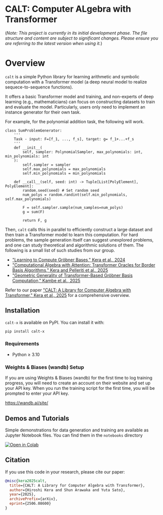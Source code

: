 # CALT: Computer ALgebra with Transformer
(*Note: This project is currently in its initial development phase. The file structure and content are subject to significant changes. Please ensure you are referring to the latest version when using it.*)

# Overview
`calt` is a simple Python library for learning arithmetic and symbolic computation with a Transformer model (a deep neural model to realize sequece-to-sequence functions). 

It offers a basic Transformer model and training, and non-experts of deep learning (e.g., mathematicians) can focus on constructing datasets to train and evaluate the model. Particularly, users only need to implement an instance generator for their own task.

For example, for the polynomial addition task, the following will work.
```
class SumProblemGenerator:
    ''' 
    Task - input: F=[f_1, ..., f_s], target: g= f_1+...+f_s
    '''
    def __init__(
        self, sampler: PolynomialSampler, max_polynomials: int, min_polynomials: int
    ):
        self.sampler = sampler
        self.max_polynomials = max_polynomials  
        self.min_polynomials = min_polynomials

    def __call__(self, seed: int) -> Tuple[List[PolyElement], PolyElement]:
        random.seed(seed) # Set random seed
        num_polys = random.randint(self.min_polynomials, self.max_polynomials) 

        F = self.sampler.sample(num_samples=num_polys)
        g = sum(F)

        return F, g
```

Then, `calt` calls this in parallel to efficiently construct a large dataset and then train a Transformer model to learn this computation. For hard problems, the sample generation itself can suggest unexplored problems, and one can study theoretical and algorithmic solutions of them. The following is a small list of such studies from our group. 

- ["Learning to Compute Gröbner Bases," Kera et al., 2024](https://arxiv.org/abs/2311.12904)
- ["Computational Algebra with Attention: Transformer Oracles for Border Basis Algorithms," Kera and Pelleriti et al., 2025](https://arxiv.org/abs/2505.23696)
- ["Geometric Generality of Transformer-Based Gröbner Basis Computation," Kambe et al., 2025](https://arxiv.org/abs/2504.12465)

Refer to our paper ["CALT: A Library for Computer Algebra with Transformer," Kera et al., 2025](https://arxiv.org/abs/2506.08600) for a comprehensive overview.

## Installation

`calt-x` is available on PyPI. You can install it with:

~~~bash
pip install calt-x
~~~

### Requirements

- Python ≥ 3.10


### Weights & Biases (wandb) Setup

If you are using Weights & Biases (wandb) for the first time to log training progress, you will need to create an account on their website and set up your API key. When you run the training script for the first time, you will be prompted to enter your API key.

https://wandb.ai/site/

## Demos and Tutorials

Simple demonstrations for data generation and training are available as Jupyter Notebook files. You can find them in the `notebooks` directory

[![Open in Colab](https://colab.research.google.com/assets/colab-badge.svg)](https://colab.research.google.com/github/HiroshiKERA/calt/blob/dev/notebooks/demo.ipynb)



## Citation

If you use this code in your research, please cite our paper:

```bibtex
@misc{kera2025calt,
  title={CALT: A Library for Computer Algebra with Transformer},
  author={Hiroshi Kera and Shun Arawaka and Yuta Sato},
  year={2025},
  archivePrefix={arXiv},
  eprint={2506.08600}
}
```
